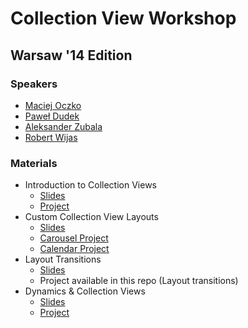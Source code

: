 Collection View Workshop
========================

## Warsaw '14 Edition

### Speakers

* [Maciej Oczko](https://github.com/literator)
* [Paweł Dudek](https://github.com/paweldudek)
* [Aleksander Zubala](https://github.com/azubala)
* [Robert Wijas](https://github.com/robertwijas)

### Materials

* Introduction to Collection Views
	* [Slides]()
	* [Project](https://github.com/literator/UICollectionViewWorkshop)
* Custom Collection View Layouts
	* [Slides](https://speakerdeck.com/paweldudek/custom-collection-view-layouts)
	* [Carousel Project](https://github.com/paweldudek/carousel-collection-view-layout)
	* [Calendar Project](https://github.com/paweldudek/CalendarCollectionViewLayout)
* Layout Transitions
	* [Slides](https://github.com/mobile-warsaw/collection-view-workshop-warsaw/blob/master/Layout%20Transitions/Layout-transitions.pdf)
	* Project available in this repo (Layout transitions)
* Dynamics & Collection Views
	* [Slides]()
	* [Project]()
	
